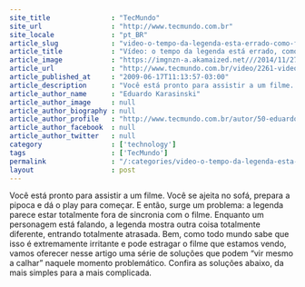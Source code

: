 ```yaml
---
site_title               : "TecMundo"
site_url                 : "http://www.tecmundo.com.br"
site_locale              : "pt_BR"
article_slug             : "video-o-tempo-da-legenda-esta-errado-como-fazer-para-sincroniza-lo"
article_title            : "Vídeo: o tempo da legenda está errado, como fazer para sincronizá-lo?"
article_image            : "https://imgnzn-a.akamaized.net///2014/11/27/27130356973366-t1200x480.jpg"
article_url              : "http://www.tecmundo.com.br/video/2261-video-o-tempo-da-legenda-esta-errado-como-fazer-para-sincroniza-lo-.htm"
article_published_at     : "2009-06-17T11:13:57-03:00"
article_description      : "Você está pronto para assistir a um filme. Você se ajeita no sofá, prepara a pipoca e dá o play para começar. E então, surge um problema: a legenda parece estar totalmente fora de sincronia com o filme. Enquanto um personagem está falando, a legenda mostra outra coisa totalmente diferente, entrando totalmente atrasada. Bem, como todo mundo sabe que isso é extremamente irritante e pode estragar o filme que estamos vendo, vamos oferecer nesse artigo uma série de soluções que podem “vir mesmo a calhar” naquele momento problemático. Confira as soluções abaixo, da mais simples para a mais complicada."
article_author_name      : "Eduardo Karasinski"
article_author_image     : null
article_author_biography : null
article_author_profile   : "http://www.tecmundo.com.br/autor/50-eduardo-karasinski/"
article_author_facebook  : null
article_author_twitter   : null
category                 : ['technology']
tags                     : ['TecMundo']
permalink                : "/:categories/video-o-tempo-da-legenda-esta-errado-como-fazer-para-sincroniza-lo/"
layout                   : post
---
```


Você está pronto para assistir a um filme. Você se ajeita no sofá, prepara a pipoca e dá o play para começar. E então, surge um problema: a legenda parece estar totalmente fora de sincronia com o filme. Enquanto um personagem está falando, a legenda mostra outra coisa totalmente diferente, entrando totalmente atrasada. Bem, como todo mundo sabe que isso é extremamente irritante e pode estragar o filme que estamos vendo, vamos oferecer nesse artigo uma série de soluções que podem “vir mesmo a calhar” naquele momento problemático. Confira as soluções abaixo, da mais simples para a mais complicada.
